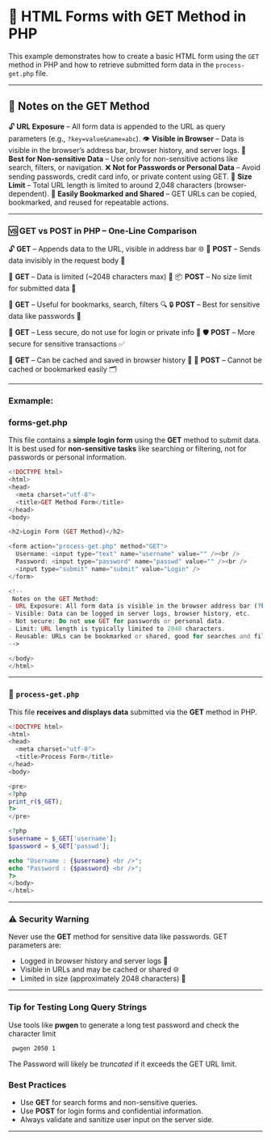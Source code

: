 
# 📘 HTML Forms with GET Method in PHP
This example demonstrates how to create a basic HTML form using the `GET` method in PHP and how to retrieve submitted form data in the `process-get.php` file.

---

## 📝 Notes on the GET Method

🔓 **URL Exposure** – All form data is appended to the URL as query parameters (e.g., `?key=value&name=abc`).
👁️ **Visible in Browser** – Data is visible in the browser’s address bar, browser history, and server logs.
🔸 **Best for Non-sensitive Data** – Use only for non-sensitive actions like search, filters, or navigation.
❌ **Not for Passwords or Personal Data** – Avoid sending passwords, credit card info, or private content using GET.
📏 **Size Limit** – Total URL length is limited to around 2,048 characters (browser-dependent).
🔁 **Easily Bookmarked and Shared** – GET URLs can be copied, bookmarked, and reused for repeatable actions.

---

### 🆚 GET vs POST in PHP – One-Line Comparison

🔓 **GET** – Appends data to the URL, visible in address bar 🌐
🔐 **POST** – Sends data invisibly in the request body 📩

🧾 **GET** – Data is limited (\~2048 characters max) 📏
📦 **POST** – No size limit for submitted data 🧳

📌 **GET** – Useful for bookmarks, search, filters 🔍
🔒 **POST** – Best for sensitive data like passwords 🔑

🧠 **GET** – Less secure, do not use for login or private info 🚫
🛡️ **POST** – More secure for sensitive transactions ✅

🧰 **GET** – Can be cached and saved in browser history 🧠
🧼 **POST** – Cannot be cached or bookmarked easily 🗂️

---

### Exmample:
### forms-get.php

This file contains a **simple login form** using the **GET** method to submit data. It is best used for **non-sensitive tasks** like searching or filtering, not for passwords or personal information.


```php
<!DOCTYPE html>
<html>
<head>
  <meta charset="utf-8">
  <title>GET Method Form</title>
</head>
<body>

<h2>Login Form (GET Method)</h2>

<form action="process-get.php" method="GET">
  Username: <input type="text" name="username" value="" /><br />
  Password: <input type="password" name="passwd" value="" /><br />
  <input type="submit" name="submit" value="Login" />
</form>

<!--
 Notes on the GET Method:
- URL Exposure: All form data is visible in the browser address bar (?key=value).
- Visible: Data can be logged in server logs, browser history, etc.
- Not secure: Do not use GET for passwords or personal data.
- Limit: URL length is typically limited to 2048 characters.
- Reusable: URLs can be bookmarked or shared, good for searches and filters.
-->

</body>
</html>

```
---
### 📄 `process-get.php`

This file **receives and displays data** submitted via the **GET** method in PHP.

```php
<!DOCTYPE html>
<html>
<head>
  <meta charset="utf-8">
  <title>Process Form</title>
</head>
<body>

<pre>
<?php
print_r($_GET);
?>
</pre>

<?php
$username = $_GET['username'];
$password = $_GET['passwd'];

echo "Username : {$username} <br />";
echo "Password : {$password} <br />";
?>
</body>
</html>
```
---
### ⚠️ Security Warning
Never use the **GET** method for sensitive data like passwords. GET parameters are:
- Logged in browser history and server logs 📜
- Visible in URLs and may be cached or shared 🌐
- Limited in size (approximately 2048 characters) 📏
---


### Tip for Testing Long Query Strings
Use tools like **pwgen** to generate a long test password and check the character limit 
```bash
 pwgen 2050 1
```
The Password will likely be *truncated* if it exceeds the GET URL limit.

### Best Practices
- Use **GET** for search forms and non-sensitive queries.
- Use **POST** for login forms and confidential information.
- Always validate and sanitize user input on the server side.

---


